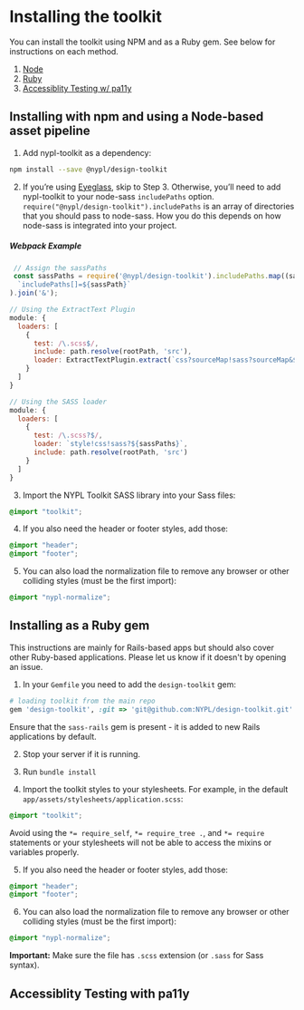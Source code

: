 # Installing the toolkit

You can install the toolkit using NPM and as a Ruby gem. See below for instructions on each method.

1. [Node](#node)
2. [Ruby](#ruby)
3. [Accessiblity Testing w/ pa11y](#pa11y)

## <a name="node"><a>Installing with npm and using a Node-based asset pipeline

1. Add nypl-toolkit as a dependency:

  ```bash
  npm install --save @nypl/design-toolkit
  ```

2. If you’re using [Eyeglass](http://eyeglass.rocks), skip to Step 3. Otherwise, you’ll need to add nypl-toolkit to your node-sass `includePaths` option. `require("@nypl/design-toolkit").includePaths` is an array of directories that you should pass to node-sass. How you do this depends on how node-sass is integrated into your project.

  ##### Webpack Example

  ```javascript
   // Assign the sassPaths
   const sassPaths = require('@nypl/design-toolkit').includePaths.map((sassPath) =>
    `includePaths[]=${sassPath}`
  ).join('&');

  // Using the ExtractText Plugin
  module: {
    loaders: [
      {
        test: /\.scss$/,
        include: path.resolve(rootPath, 'src'),
        loader: ExtractTextPlugin.extract(`css?sourceMap!sass?sourceMap&${sassPaths}`)
      }
    ]
  }

  // Using the SASS loader
  module: {
    loaders: [
      {
        test: /\.scss?$/,
        loader: `style!css!sass?${sassPaths}`,
        include: path.resolve(rootPath, 'src')
      }
    ]
  }
  ```

3. Import the NYPL Toolkit SASS library into your Sass files:

  ```scss
  @import "toolkit";
  ```

4. If you also need the header or footer styles, add those:

  ```scss
  @import "header";
  @import "footer";
  ```

5. You can also load the normalization file to remove any browser or other colliding styles (must be the first import):

  ```scss
  @import "nypl-normalize";
  ```

## <a name="ruby"></a>Installing as a Ruby gem

This instructions are mainly for Rails-based apps but should also cover other Ruby-based applications. Please let us know if it doesn't by opening an issue.

1. In your `Gemfile` you need to add the `design-toolkit` gem:

  ````ruby
  # loading toolkit from the main repo
  gem 'design-toolkit', :git => 'git@github.com:NYPL/design-toolkit.git'
  ````

Ensure that the `sass-rails` gem is present - it is added to new Rails applications by default.

2. Stop your server if it is running.

3. Run `bundle install`

4. Import the toolkit styles to your stylesheets. For example, in the default `app/assets/stylesheets/application.scss`:

  ````scss
  @import "toolkit";
  ````

Avoid using the `*= require_self`, `*= require_tree .`, and `*= require` statements or your stylesheets will not be able to access the mixins or variables properly.

5. If you also need the header or footer styles, add those:

  ```scss
  @import "header";
  @import "footer";
  ```

6. You can also load the normalization file to remove any browser or other colliding styles (must be the first import):

  ```scss
  @import "nypl-normalize";
  ```

**Important:** Make sure the file has `.scss` extension (or `.sass` for Sass syntax).

## <a name="pa11y"></a>Accessiblity Testing with pa11y
